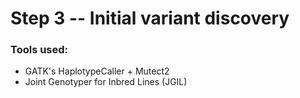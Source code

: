 # Step 3 -- Initial variant discovery

### Tools used:

* GATK's HaplotypeCaller + Mutect2
* Joint Genotyper for Inbred Lines (JGIL)
